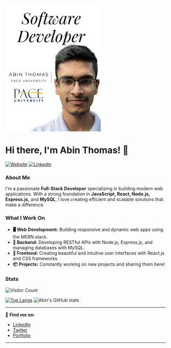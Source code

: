 <img src="https://github.com/a-box31/a-box31/blob/main/Web%20Developer.png" width="300" style="inline-block">

# Hi there, I'm Abin Thomas! 👋

[![Website](https://img.shields.io/badge/Website-abinthomas.net-blue?style=flat-square&logo=google-chrome)](https://www.abinthomas.net)
[![LinkedIn](https://img.shields.io/badge/LinkedIn-Connect-blue?style=flat-square&logo=linkedin)](https://www.linkedin.com/in/abin-thomas-89361b25b)

### About Me
I'm a passionate **Full-Stack Developer** specializing in building modern web applications. With a strong foundation in **JavaScript, React, Node.js, Express.js,** and **MySQL**, I love creating efficient and scalable solutions that make a difference.


### What I Work On
- **🖥️ Web Development:** Building responsive and dynamic web apps using the MERN stack.
- **💾 Backend:** Developing RESTful APIs with Node.js, Express.js, and managing databases with MySQL.
- **🎨 Frontend:** Creating beautiful and intuitive user interfaces with React.js and CSS frameworks.
- **📦 Projects:** Constantly working on new projects and sharing them here!

### Stats
![Visitor Count](https://komarev.com/ghpvc/?username=a-box31&style=flat-square)

[![Top Langs](https://github-readme-stats.vercel.app/api/top-langs/?username=a-box31&layout=compact)](https://github.com/a-box31/github-readme-stats)
![Abin's GitHub stats](https://github-readme-stats.vercel.app/api?username=a-box31&show_icons=true&theme=radical)

---

🔗 **Find me on:**
- [LinkedIn](https://www.linkedin.com/in/abin-thomas-89361b25b)
- [Twitter](https://x.com/thomaa2031)
- [Portfolio](https://www.abinthomas.net)
---
